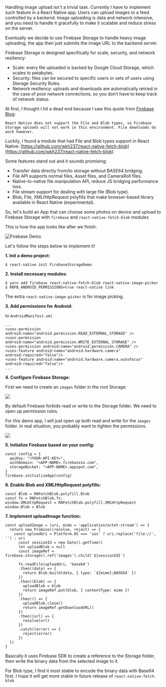 Handling image upload isn't a trivial task. Currently I have to implement such feature
in a React Native app. Users can upload images to a feed controlled by a backend.
Image uploading is data and network intensive, and you need to handle it gracefully to
make it scalable and reduce stress on the server.

Eventually we decide to use Firebase Storage to handle heavy image uploading,
the app then just submits the image URL to the backend server.

Firebase Storage is designed specifically for scale, security, and network resiliency:

- Scale: every file uploaded is backed by Google Cloud Storage, which scales to petabytes.
- Security: files can be secured to specific users or sets of users using Storage Security Rules.
- Network resiliency: uploads and downloads are automatically retried in the case of poor network connections, so you don’t have to keep track of network status.

At first, I thought I hit a dead end because I saw this quote from [Firebase Blog](https://firebase.googleblog.com/2016/07/firebase-react-native.html):

```
React Native does not support the File and Blob types, so Firebase Storage uploads will not work in this environment. File downloads do work however.
```

Luckily, I found a module that had File and Blob types support in React Native: [https://github.com/wkh237/react-native-fetch-blob](https://github.com/wkh237/react-native-fetch-blob)

Some features stand out and it sounds promising:

- Transfer data directly from/to storage without BASE64 bridging.
- File API supports normal files, Asset files, and CameraRoll files.
- Native-to-native file manipulation API, reduce JS bridging performance loss.
- File stream support for dealing with large file (Blob type).
- Blob, File, XMLHttpRequest polyfills that make browser-based library available in React Native (experimental).

So, let's build an App that can choose some photos on device and upload to
Firebase Storage with `firebase` and `react-native-fetch-blob` modules

This is how the app looks like after we finish:

![Firebase Demo](https://raw.githubusercontent.com/CodeLinkIO/public-assets/master/blog/firebase-upload.gif)

Let's follow the steps below to implement it!

**1. Init a demo project:**

```
$ react-native init FirebaseStorageDemo
```

**2. Install necessary modules:**

```
$ yarn add firebase react-native-fetch-blob react-native-image-picker
$ RNFB_ANDROID_PERMISSIONS=true react-native link
```

The extra `react-native-image-picker` is for image picking.

**3. Add permissions for Android:**

to `AndroidManifest.xml`

```
...
<uses-permission android:name="android.permission.READ_EXTERNAL_STORAGE" />
<uses-permission android:name="android.permission.WRITE_EXTERNAL_STORAGE" />
<uses-permission android:name="android.permission.CAMERA" />
<uses-feature android:name="android.hardware.camera" android:required="false"/>
<uses-feature android:name="android.hardware.camera.autofocus" android:required="false"/>
...
```

**4. Configure Firebase Storage:**

First we need to create an `images` folder in the root Storage:

![](https://i.gyazo.com/87e49a91d73654d54a430365355a3ff0.png)

By default Firebase forbids read or write to the Storage folder. We need to
open up permission rules.

For this demo app, I will just open up both read and write for the `images`
folder. In real situation, you probably want to tighten the permissions.

![](https://i.gyazo.com/2020fe9aea533b9a534d7d567ee70013.png)

**5. Initialize Firebase based on your config:**

```
const config = {
  apiKey: "<YOUR-API-KEY>",
  authDomain: "<APP-NAME>.firebaseio.com",
  storageBucket: "<APP-NAME>.appspot.com",
}
firebase.initializeApp(config)
```

**6. Enable Blob and XMLHttpRequest polyfills:**

```
const Blob = RNFetchBlob.polyfill.Blob
const fs = RNFetchBlob.fs;
window.XMLHttpRequest = RNFetchBlob.polyfill.XMLHttpRequest
window.Blob = Blob
```

**7. Implement uploadImage function:**

```
const uploadImage = (uri, mime = 'application/octet-stream') => {
  return new Promise((resolve, reject) => {
    const uploadUri = Platform.OS === 'ios' ? uri.replace('file://', '') : uri
      const sessionId = new Date().getTime()
      let uploadBlob = null
      const imageRef = firebase.storage().ref('images').child(`${sessionId}`)

      fs.readFile(uploadUri, 'base64')
      .then((data) => {
        return Blob.build(data, { type: `${mime};BASE64` })
      })
      .then((blob) => {
        uploadBlob = blob
        return imageRef.put(blob, { contentType: mime })
      })
      .then(() => {
        uploadBlob.close()
        return imageRef.getDownloadURL()
      })
      .then((url) => {
        resolve(url)
      })
      .catch((error) => {
        reject(error)
      })
  })
}
```

Basically it uses Firebase SDK to create a reference to the Storage folder, then
write the binary data from the selected image to it.

For Blob type, I find it most stable to encode the binary data with Base64
first. I hope it will get more stable in future release of `react-native-fetch-blob`

